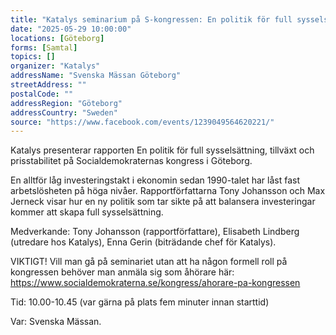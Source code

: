 ```yaml
---
title: "Katalys seminarium på S-kongressen: En politik för full sysselsättning, tillväxt och prisstabilitet"
date: "2025-05-29 10:00:00"
locations: [Göteborg]
forms: [Samtal]
topics: []
organizer: "Katalys"
addressName: "Svenska Mässan Göteborg"
streetAddress: ""
postalCode: ""
addressRegion: "Göteborg"
addressCountry: "Sweden"
source: "https://www.facebook.com/events/1239049564620221/"
---
```

Katalys presenterar rapporten En politik för full sysselsättning, tillväxt och prisstabilitet på Socialdemokraternas kongress i Göteborg. 

En alltför låg investeringstakt i ekonomin sedan 1990-talet har låst fast arbetslösheten på höga nivåer. Rapportförfattarna Tony Johansson och Max Jerneck visar hur en ny politik som tar sikte på att balansera investeringar kommer att skapa full sysselsättning. 

Medverkande: Tony Johansson (rapportförfattare), Elisabeth Lindberg (utredare hos Katalys), Enna Gerin (biträdande chef för Katalys). 

VIKTIGT! Vill man gå på seminariet utan att ha någon formell roll på kongressen behöver man anmäla sig som åhörare här: https://www.socialdemokraterna.se/kongress/ahorare-pa-kongressen 

Tid: 10.00-10.45 (var gärna på plats fem minuter innan starttid)

Var: Svenska Mässan. 


